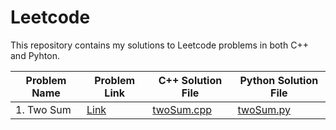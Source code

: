 # Leetcode
This repository contains my solutions to Leetcode problems in both C++ and Pyhton.

| Problem Name        | Problem Link                                        | C++ Solution File         | Python Solution File     |
|---------------------|-----------------------------------------------------|---------------------------|--------------------------|
| 1. Two Sum          | [Link](https://leetcode.com/problems/two-sum/)      | [twoSum.cpp](solutions/cpp/0001-twoSum.cpp) | [twoSum.py](solutions/python/0001-twoSum.py) |
